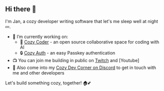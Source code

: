 ## Hi there 👋

I'm Jan, a cozy developer writing software that let's me sleep well at night 💤.

- 🔭 I’m currently working on:
  - 💫 [Cozy Coder](https://github.com/jehrhardt/cozycoder) - an open source collaborative space for coding with AI
  - 🔒 [Cozy Auth](https://github.com/jehrhardt/cozyauth) - an easy Passkey authentication
- 📺 You can join me building in public on [Twitch](https://www.twitch.tv/jehrhardt) and [Youtube]
- 💬 Also come into my [Cozy Dev Corner on Discord](https://discord.gg/QaCTXq2Gxm) to get in touch with me and other developers

Let's build something cozy, together! 🏠💕
